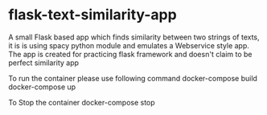 # flask-text-similarity-app
A small Flask based app which finds similarity between two strings of texts, it is is using spacy python module and emulates a Webservice style app. The app is created for practicing flask framework and doesn't claim to be perfect similarity app 


To run the container please use following command
docker-compose build
docker-compose up

To Stop the container
docker-compose stop

